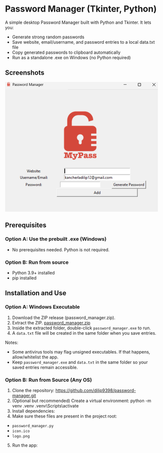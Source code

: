 # Password Manager (Tkinter, Python)

A simple desktop Password Manager built with Python and Tkinter. It lets you:
- Generate strong random passwords
- Save website, email/username, and password entries to a local data.txt file
- Copy generated passwords to clipboard automatically
- Run as a standalone .exe on Windows (no Python required)

## Screenshots
![img.png](img.png)


## Prerequisites

### Option A: Use the prebuilt .exe (Windows)
- No prerequisites needed. Python is not required.

### Option B: Run from source
- Python 3.9+ installed
- pip installed

## Installation and Use

### Option A: Windows Executable
1. Download the ZIP release (password_manager.zip).
2. Extract the ZIP.
[password_manager.zip](dist/password_manager.zip)
3. Inside the extracted folder, double-click `password_manager.exe` to run.
4. A `data.txt` file will be created in the same folder when you save entries.

Notes:
- Some antivirus tools may flag unsigned executables. If that happens, allow/whitelist the app.
- Keep `password_manager.exe` and `data.txt` in the same folder so your saved entries remain accessible.

### Option B: Run from Source (Any OS)
1. Clone the repository:
 https://github.com/dilip9398/password-manager.git
2. (Optional but recommended) Create a virtual environment:
python -m venv .venv
.venv\Scripts\activate
3. Install dependencies:
4. Make sure these files are present in the project root:
- `password_manager.py`
- `icon.ico`
- `logo.png`
5. Run the app:
